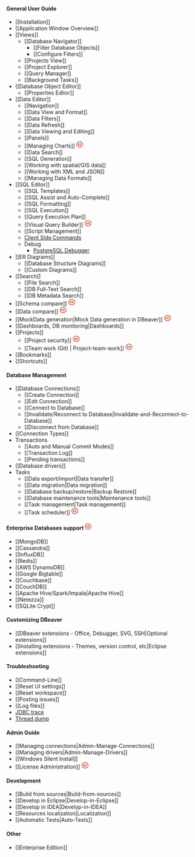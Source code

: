 #### General User Guide
- [[Installation]]
- [[Application Window Overview]]
- [[Views]]
  - [[Database Navigator]]
    - [[Filter Database Objects]]
    - [[Configure Filters]]
  - [[Projects View]]
  - [[Project Explorer]]
  - [[Query Manager]]
  - [[Background Tasks]]
- [[Database Object Editor]]
  - [[Properties Editor]]
- [[Data Editor]]
  - [[Navigation]]
  - [[Data View and Format]]
  - [[Data Filters]]
  - [[Data Refresh]]
  - [[Data Viewing and Editing]]
  - [[Panels]]
  - [[Managing Charts]] <img src="images/ee.png" vspace="0" border="0" height="18"/>
  - [[Data Search]]
  - [[SQL Generation]]
  - [[Working with spatial/GIS data]]
  - [[Working with XML and JSON]]
  - [[Managing Data Formats]]
- [[SQL Editor]]
  - [[SQL Templates]]
  - [[SQL Assist and Auto-Complete]]
  - [[SQL Formatting]]
  - [[SQL Execution]]
  - [[Query Execution Plan]]
  - [[Visual Query Builder]] <img src="images/ee.png" vspace="0" border="0" height="18"/>
  - [[Script Management]]
  - [Client Side Commands](Client-side-scripting)
  - Debug
    - [PostgreSQL Debugger](PGDebugger)
- [[ER Diagrams]]
  - [[Database Structure Diagrams]]
  - [[Custom Diagrams]]
- [[Search]]
  - [[File Search]]
  - [[DB Full-Text Search]]
  - [[DB Metadata Search]]
- [[Schema compare]] <img src="images/ee.png" vspace="0" border="0" height="18"/>
- [[Data compare]] <img src="images/ee.png" vspace="0" border="0" height="18"/>
- [[MockData generation|Mock Data generation in DBeaver]]&nbsp;<img src="images/ee.png" vspace="0" height="18"/>
- [[Dashboards, DB monitoring|Dashboards]]
- [[Projects]]
  - [[Project security]] <img src="images/ee.png" vspace="0" border="0" height="18"/>
  - [[Team work (Git) | Project-team-work]] <img src="images/ee.png" vspace="0" border="0" height="18"/>
- [[Bookmarks]]
- [[Shortcuts]]

#### Database Management
- [[Database Connections]]
  - [[Create Connection]]
  - [[Edit Connection]]
  - [[Connect to Database]]
  - [[Invalidate/Reconnect to Database|Invalidate-and-Reconnect-to-Database]]
  - [[Disconnect from Database]]
- [[Connection Types]]
- Transactions
  - [[Auto and Manual Commit Modes]]
  - [[Transaction Log]]
  - [[Pending transactions]]
- [[Database drivers]]
- Tasks
  - [[Data export/import|Data transfer]]
  - [[Data migration|Data migration]]
  - [[Database backup/restore|Backup Restore]]
  - [[Database maintenance tools|Maintenance tools]]
  - [[Task management|Task management]]
  - [[Task scheduler]] <img src="images/ee.png" vspace="0" border="0" height="18"/>

#### Enterprise Databases support <img src="images/ee.png" vspace="0" border="0" height="18"/>
- [[MongoDB]]
- [[Cassandra]]
- [[InfluxDB]]
- [[Redis]]
- [[AWS DynamoDB]]
- [[Google Bigtable]]
- [[Couchbase]]
- [[CouchDB]]
- [[Apache Hive/Spark/Impala|Apache Hive]]
- [[Netezza]]
- [[SQLite Crypt]]

#### Customizing DBeaver
- [[DBeaver extensions - Office, Debugger, SVG, SSH|Optional extensions]] <!--CMD:SKIP-->
- [[Installing extensions - Themes, version control, etc|Eclipse extensions]]

#### Troubleshooting
- [[Command-Line]]
- [[Reset UI settings]]
- [[Reset workspace]]
- [[Posting issues]]
- [[Log files]]
- [JDBC trace](JDBC-Tracing)
- [Thread dump](Making-a-thread-dump)

#### Admin Guide
- [[Managing connections|Admin-Manage-Connections]]
- [[Managing drivers|Admin-Manage-Drivers]]
- [[Windows Silent Install]]
- [[License Administration]] <img src="images/ee.png" vspace="0" border="0" height="18"/>

#### Development <!--CMD:SKIP-->
- [[Build from sources|Build-from-sources]] <!--CMD:SKIP-->
- [[Develop in Eclipse|Develop-in-Eclipse]] <!--CMD:SKIP-->
- [[Develop in IDEA|Develop-in-IDEA]] <!--CMD:SKIP-->
- [[Resources localization|Localization]] <!--CMD:SKIP-->
- [[Automatic Tests|Auto-Tests]] <!--CMD:SKIP-->

#### Other <!--CMD:SKIP-->
- [[Enterprise Edition]] <!--CMD:SKIP-->